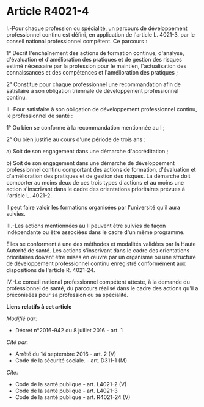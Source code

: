 # Article R4021-4

I.-Pour chaque profession ou spécialité, un parcours de développement professionnel continu est défini, en application de
l'article L. 4021-3, par le conseil national professionnel compétent. Ce parcours : 

1° Décrit l'enchaînement des actions de formation continue, d'analyse, d'évaluation et d'amélioration des pratiques et de
gestion des risques estimé nécessaire par la profession pour le maintien, l'actualisation des connaissances et des
compétences et l'amélioration des pratiques ; 

2° Constitue pour chaque professionnel une recommandation afin de satisfaire à son obligation triennale de développement
professionnel continu. 

II.-Pour satisfaire à son obligation de développement professionnel continu, le professionnel de santé : 

1° Ou bien se conforme à la recommandation mentionnée au I ; 

2° Ou bien justifie au cours d'une période de trois ans : 

a) Soit de son engagement dans une démarche d'accréditation ; 

b) Soit de son engagement dans une démarche de développement professionnel continu comportant des actions de formation,
d'évaluation et d'amélioration des pratiques et de gestion des risques. La démarche doit comporter au moins deux de ces trois
types d'actions et au moins une action s'inscrivant dans le cadre des orientations prioritaires prévues à l'article L.
4021-2. 

Il peut faire valoir les formations organisées par l'université qu'il aura suivies. 

III.-Les actions mentionnées au II peuvent être suivies de façon indépendante ou être associées dans le cadre d'un même
programme. 

Elles se conforment à une des méthodes et modalités validées par la Haute Autorité de santé. Les actions s'inscrivant dans le
cadre des orientations prioritaires doivent être mises en œuvre par un organisme ou une structure de développement
professionnel continu enregistré conformément aux dispositions de l'article R. 4021-24. 

IV.-Le conseil national professionnel compétent atteste, à la demande du professionnel de santé, du parcours réalisé dans le
cadre des actions qu'il a préconisées pour sa profession ou sa spécialité.

**Liens relatifs à cet article**

_Modifié par_:

  - Décret n°2016-942 du 8 juillet 2016 - art. 1

_Cité par_:

  - Arrêté du 14 septembre 2016 - art. 2 (V)
  - Code de la sécurité sociale. - art. D311-1 (M)

_Cite_:

  - Code de la santé publique - art. L4021-2 (V)
  - Code de la santé publique - art. L4021-3
  - Code de la santé publique - art. R4021-24 (V)

